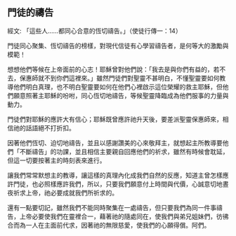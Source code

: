## 門徒的禱告 ##

經文: 「這些人……都同心合意的恆切禱告。」（使徒行傳一：14）



門徒同心聚集、恆切禱告的榜樣，對現代信徒有心學習禱告者，是何等大的激勵與模範！

想想他們等候在上帝面前的心志！耶穌曾對他們說：「我去是與你們有益的，若不去，保惠師就不到你們這裡來。」雖然門徒們對聖靈不甚明白，不懂聖靈要如何教導他們明白真理，也不明白聖靈要如何在他們心裡啟示這位榮耀的救主耶穌，但他們願意照著主耶穌的吩咐，同心恆切地禱告，等候聖靈降臨成為他們服事的力量與動力。

門徒們對耶穌的應許大有信心；耶穌既曾應許祂升天後，要差派聖靈保惠師來，相信祂的話語絕不打折扣。

因著他們恆切、迫切地禱告，並且以感謝讚美的心來敬拜主，就想起主所教導要他們「不斷禱告」的功課，並且相信主要親自回應他們的祈求，雖然有時候會耽延，但這一切要按著主的時刻表來進行。

讓我們常常默想主的教導，讓這樣的真理內化成我們自然的反應，知道主曾怎樣應許門徒，也必照樣應許我們，所以，只要我們願意付上時間與代價，心誠意切地晝夜祈求上帝，祂必要成就我們所祈求的。

還有一點要切記，雖然我們不能同時聚集在一處禱告，但只要我們為同一件事禱告，上帝必要使我們在靈裡合一，藉著祂的隨處同在，使我們與弟兄姐妹們，彷彿合而為一人在主面前代求，因著祂的無限慈愛，使我們的心願得償。阿們。